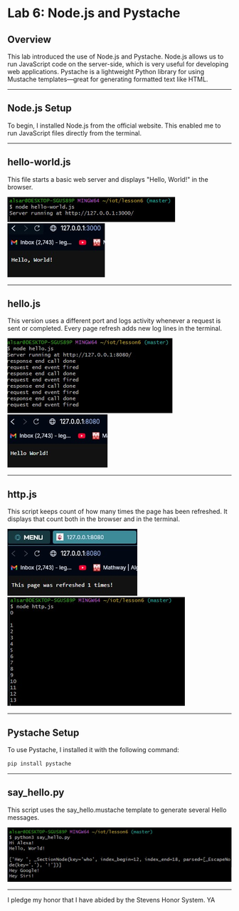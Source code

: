 # Lab 6: Node.js and Pystache

## Overview
This lab introduced the use of Node.js and Pystache. Node.js allows us to run JavaScript code on the server-side, which is very useful for developing web applications. Pystache is a lightweight Python library for using Mustache templates—great for generating formatted text like HTML.

---

## Node.js Setup
To begin, I installed Node.js from the official website. This enabled me to run JavaScript files directly from the terminal.

---

## hello-world.js
This file starts a basic web server and displays "Hello, World!" in the browser.

![hello-world terminal](helloworld.jpg)  
![hello-world site](helloworldsite.jpg)

---

## hello.js
This version uses a different port and logs activity whenever a request is sent or completed. Every page refresh adds new log lines in the terminal.

![hello terminal](nodehello.jpg)  
![hello site](nodehellosite.jpg)

---

## http.js
This script keeps count of how many times the page has been refreshed. It displays that count both in the browser and in the terminal.

![http terminal](nodehttp.jpg)  
![http site](nodehttpss.jpg)

---

## Pystache Setup
To use Pystache, I installed it with the following command:

```bash
pip install pystache
```
---

## say_hello.py
This script uses the say_hello.mustache template to generate several Hello messages.

![say_hello output](pystachehello.jpg)

---

I pledge my honor that I have abided by the Stevens Honor System. YA

